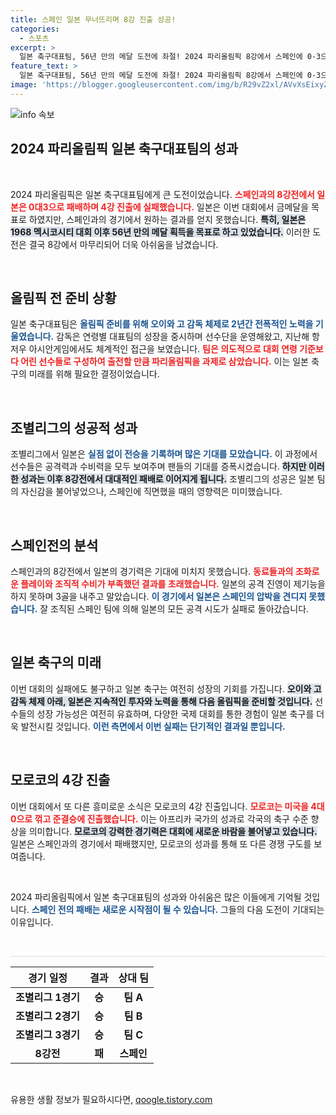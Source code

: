 ```yaml
---
title: 스페인 일본 무너뜨리며 8강 진출 성공!
categories:
  - 스포츠
excerpt: >
  일본 축구대표팀, 56년 만의 메달 도전에 좌절! 2024 파리올림픽 8강에서 스페인에 0-3으로 완패하며 4강 진출이 무산됐다. 이번 충격적인 결과 뒤에 숨겨진 사연은? 클릭해 확인하세요!
feature_text: >
  일본 축구대표팀, 56년 만의 메달 도전에 좌절! 2024 파리올림픽 8강에서 스페인에 0-3으로 완패하며 4강 진출이 무산됐다. 이번 충격적인 결과 뒤에 숨겨진 사연은? 클릭해 확인하세요!
image: 'https://blogger.googleusercontent.com/img/b/R29vZ2xl/AVvXsEixyZcFfHzMRdzZMjFBmAUKJYCLCGyLL1o632UiGVXcaFdKo_bkvkuCioo0uUKlGfBVcT3P84aROyZIXSBEx3Aw5nCQ3pTgDom1WDC4m8eifvWiAmWEEVb4x6G_l8C0QH225ldMjyaFvpxGEBGNO37VmDTDMHGhJPq73UglMfDca1-0aw/s1600/blogspot.png'
---
```


<p><img src="https://blogger.googleusercontent.com/img/b/R29vZ2xl/AVvXsEixyZcFfHzMRdzZMjFBmAUKJYCLCGyLL1o632UiGVXcaFdKo_bkvkuCioo0uUKlGfBVcT3P84aROyZIXSBEx3Aw5nCQ3pTgDom1WDC4m8eifvWiAmWEEVb4x6G_l8C0QH225ldMjyaFvpxGEBGNO37VmDTDMHGhJPq73UglMfDca1-0aw/s1600/blogspot.png" alt="info 속보" /></p>

<h2 data-ke-size="size26">2024 파리올림픽 일본 축구대표팀의 성과</h2>

<p data-ke-size="size16">&nbsp;</p>

<p data-ke-size="size16">2024 파리올림픽은 일본 축구대표팀에게 큰 도전이었습니다. <b><span style="color: #ee2323;">스페인과의 8강전에서 일본은 0대3으로 패배하며 4강 진출에 실패했습니다.</span></b> 일본은 이번 대회에서 금메달을 목표로 하였지만, 스페인과의 경기에서 원하는 결과를 얻지 못했습니다. <b><span style="background-color: #21538527;">특히, 일본은 1968 멕시코시티 대회 이후 56년 만의 메달 획득을 목표로 하고 있었습니다.</span></b> 이러한 도전은 결국 8강에서 마무리되어 더욱 아쉬움을 남겼습니다. </p>

<p data-ke-size="size16">&nbsp;</p>

<h2 data-ke-size="size26">올림픽 전 준비 상황</h2>

<p data-ke-size="size16">일본 축구대표팀은 <b><span style="color: #1a5490;">올림픽 준비를 위해 오이와 고 감독 체제로 2년간 전폭적인 노력을 기울였습니다.</span></b> 감독은 연령별 대표팀의 성장을 중시하며 선수단을 운영해왔고, 지난해 항저우 아시안게임에서도 체계적인 접근을 보였습니다. <b><span style="color: #ee2323;">팀은 의도적으로 대회 연령 기준보다 어린 선수들로 구성하여 출전할 만큼 파리올림픽을 과제로 삼았습니다.</span></b> 이는 일본 축구의 미래를 위해 필요한 결정이었습니다.</p>

<p data-ke-size="size16">&nbsp;</p>

<h2 data-ke-size="size26">조별리그의 성공적 성과</h2>

<p data-ke-size="size16">조별리그에서 일본은 <b><span style="color: #1a5490;">실점 없이 전승을 기록하며 많은 기대를 모았습니다.</span></b> 이 과정에서 선수들은 공격력과 수비력을 모두 보여주며 팬들의 기대를 증폭시켰습니다. <b><span style="background-color: #21538527;">하지만 이러한 성과는 이후 8강전에서 대대적인 패배로 이어지게 됩니다.</span></b> 조별리그의 성공은 일본 팀의 자신감을 불어넣었으나, 스페인에 직면했을 때의 영향력은 미미했습니다.</p>

<p data-ke-size="size16">&nbsp;</p>

<h2 data-ke-size="size26">스페인전의 분석</h2>

<p data-ke-size="size16">스페인과의 8강전에서 일본의 경기력은 기대에 미치지 못했습니다. <b><span style="color: #ee2323;">동료들과의 조화로운 플레이와 조직적 수비가 부족했던 결과를 초래했습니다.</span></b> 일본의 공격 진영이 제기능을 하지 못하며 3골을 내주고 말았습니다. <b><span style="color: #1a5490;">이 경기에서 일본은 스페인의 압박을 견디지 못했습니다.</span></b> 잘 조직된 스페인 팀에 의해 일본의 모든 공격 시도가 실패로 돌아갔습니다.</p>

<p data-ke-size="size16">&nbsp;</p>

<h2 data-ke-size="size26">일본 축구의 미래</h2>

<p data-ke-size="size16">이번 대회의 실패에도 불구하고 일본 축구는 여전히 성장의 기회를 가집니다. <b><span style="background-color: #21538527;">오이와 고 감독 체제 아래, 일본은 지속적인 투자와 노력을 통해 다음 올림픽을 준비할 것입니다.</span></b> 선수들의 성장 가능성은 여전히 유효하며, 다양한 국제 대회를 통한 경험이 일본 축구를 더욱 발전시킬 것입니다. <b><span style="color: #1a5490;">이런 측면에서 이번 실패는 단기적인 결과일 뿐입니다.</span></b></p>

<p data-ke-size="size16">&nbsp;</p>

<h2 data-ke-size="size26">모로코의 4강 진출</h2>

<p data-ke-size="size16">이번 대회에서 또 다른 흥미로운 소식은 모로코의 4강 진출입니다. <b><span style="color: #ee2323;">모로코는 미국을 4대0으로 꺾고 준결승에 진출했습니다.</span></b> 이는 아프리카 국가의 성과로 각국의 축구 수준 향상을 의미합니다. <b><span style="background-color: #21538527;">모로코의 강력한 경기력은 대회에 새로운 바람을 불어넣고 있습니다.</span></b> 일본은 스페인과의 경기에서 패배했지만, 모로코의 성과를 통해 또 다른 경쟁 구도를 보여줍니다.</p>

<p data-ke-size="size16">&nbsp;</p>

<p data-ke-size="size16">2024 파리올림픽에서 일본 축구대표팀의 성과와 아쉬움은 많은 이들에게 기억될 것입니다. <b><span style="color: #1a5490;">스페인 전의 패배는 새로운 시작점이 될 수 있습니다.</span></b> 그들의 다음 도전이 기대되는 이유입니다.</p> 

<p data-ke-size="size16">&nbsp;</p>

<hr style="height: 1px; border: none; background-color: #ddd;"/>

<table style="width: 100%; border-collapse: collapse;">
    <thead>
        <tr>
            <th style="text-align: center; height: 30px;"><b>경기 일정</b></th>
            <th style="text-align: center; height: 30px;"><b>결과</b></th>
            <th style="text-align: center; height: 30px;"><b>상대 팀</b></th>
        </tr>
    </thead>
    <tbody>
        <tr>
            <td style="text-align: center; height: 17px;"><b>조별리그 1경기</b></td>
            <td style="text-align: center; height: 17px;"><b>승</b></td>
            <td style="text-align: center; height: 17px;"><b>팀 A</b></td>
        </tr>
        <tr>
            <td style="text-align: center; height: 17px;"><b>조별리그 2경기</b></td>
            <td style="text-align: center; height: 17px;"><b>승</b></td>
            <td style="text-align: center; height: 17px;"><b>팀 B</b></td>
        </tr>
        <tr>
            <td style="text-align: center; height: 17px;"><b>조별리그 3경기</b></td>
            <td style="text-align: center; height: 17px;"><b>승</b></td>
            <td style="text-align: center; height: 17px;"><b>팀 C</b></td>
        </tr>
        <tr>
            <td style="text-align: center; height: 17px;"><b>8강전</b></td>
            <td style="text-align: center; height: 17px;"><b>패</b></td>
            <td style="text-align: center; height: 17px;"><b>스페인</b></td>
        </tr>
    </tbody>
</table>

<p data-ke-size="size16">&nbsp;</p>
유용한 생활 정보가 필요하시다면, <a href="https://qoogle.tistory.com" rel="dofollow">qoogle.tistory.com</a>


